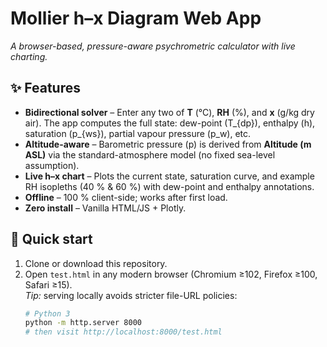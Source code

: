 # Mollier h–x Diagram Web App
*A browser-based, pressure-aware psychrometric calculator with live charting.*

## ✨ Features
- **Bidirectional solver** – Enter any two of **T** (°C), **RH** (%), and **x** (g/kg dry air). The app computes the full state: dew-point \(T_{dp}\), enthalpy \(h\), saturation \(p_{ws}\), partial vapour pressure \(p_w\), etc.
- **Altitude-aware** – Barometric pressure \(p\) is derived from **Altitude (m ASL)** via the standard-atmosphere model (no fixed sea-level assumption).
- **Live h–x chart** – Plots the current state, saturation curve, and example RH isopleths (40 % & 60 %) with dew-point and enthalpy annotations.
- **Offline** – 100 % client-side; works after first load.
- **Zero install** – Vanilla HTML/JS + Plotly.

## 🚀 Quick start
1. Clone or download this repository.
2. Open `test.html` in any modern browser (Chromium ≥102, Firefox ≥100, Safari ≥15).  
   *Tip:* serving locally avoids stricter file-URL policies:
   ```bash
   # Python 3
   python -m http.server 8000
   # then visit http://localhost:8000/test.html

